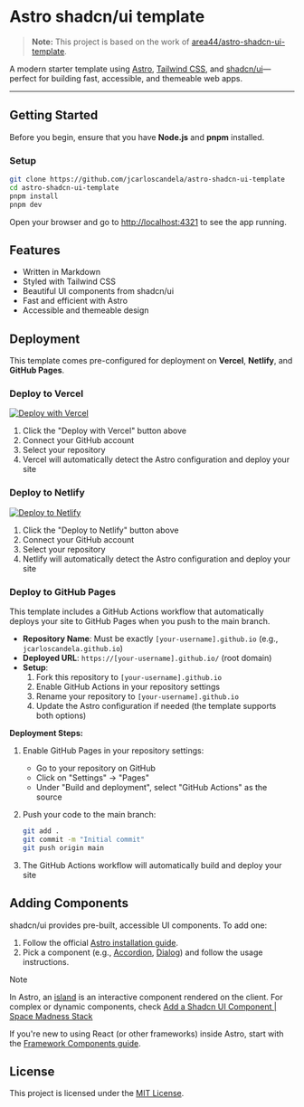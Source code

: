 # Astro shadcn/ui template

> **Note:** This project is based on the work of [area44/astro-shadcn-ui-template](https://github.com/area44/astro-shadcn-ui-template).

A modern starter template using [Astro](https://astro.build/), [Tailwind CSS](https://tailwindcss.com/), and [shadcn/ui](https://ui.shadcn.com/)—perfect for building fast, accessible, and themeable web apps.

---

## Getting Started

Before you begin, ensure that you have **Node.js** and **pnpm** installed.

### Setup

```bash
git clone https://github.com/jcarloscandela/astro-shadcn-ui-template
cd astro-shadcn-ui-template
pnpm install
pnpm dev
```

Open your browser and go to [http://localhost:4321](http://localhost:4321) to see the app running.

## Features

- Written in Markdown
- Styled with Tailwind CSS
- Beautiful UI components from shadcn/ui
- Fast and efficient with Astro
- Accessible and themeable design

## Deployment

This template comes pre-configured for deployment on **Vercel**, **Netlify**, and **GitHub Pages**.

### Deploy to Vercel

[![Deploy with Vercel](https://vercel.com/button)](https://vercel.com/new/clone?repository-url=https%3A%2F%2Fgithub.com%2Fjcarloscandela%2Fastro-shadcn-ui-template)

1. Click the "Deploy with Vercel" button above
2. Connect your GitHub account
3. Select your repository
4. Vercel will automatically detect the Astro configuration and deploy your site

### Deploy to Netlify

[![Deploy to Netlify](https://www.netlify.com/img/deploy/button.svg)](https://app.netlify.com/start/deploy?repository=https%3A%2F%2Fgithub.com%2Fjcarloscandela%2Fastro-shadcn-ui-template)

1. Click the "Deploy to Netlify" button above
2. Connect your GitHub account
3. Select your repository
4. Netlify will automatically detect the Astro configuration and deploy your site

### Deploy to GitHub Pages

This template includes a GitHub Actions workflow that automatically deploys your site to GitHub Pages when you push to the main branch.

- **Repository Name**: Must be exactly `[your-username].github.io` (e.g., `jcarloscandela.github.io`)
- **Deployed URL**: `https://[your-username].github.io/` (root domain)
- **Setup**: 
  1. Fork this repository to `[your-username].github.io`
  2. Enable GitHub Actions in your repository settings
  3. Rename your repository to `[your-username].github.io`
  4. Update the Astro configuration if needed (the template supports both options)

**Deployment Steps:**
1. Enable GitHub Pages in your repository settings:
   - Go to your repository on GitHub
   - Click on "Settings" → "Pages"
   - Under "Build and deployment", select "GitHub Actions" as the source

2. Push your code to the main branch:
   ```bash
   git add .
   git commit -m "Initial commit"
   git push origin main
   ```

3. The GitHub Actions workflow will automatically build and deploy your site

## Adding Components

shadcn/ui provides pre-built, accessible UI components. To add one:

1. Follow the official [Astro installation guide](https://ui.shadcn.com/docs/installation/astro).
2. Pick a component (e.g., [Accordion](https://ui.shadcn.com/docs/components/accordion), [Dialog](https://ui.shadcn.com/docs/components/dialog)) and follow the usage instructions.

> [!NOTE] 
> In Astro, an [island](https://docs.astro.build/en/concepts/islands/) is an interactive component rendered on the client. For complex or dynamic components, check [Add a Shadcn UI Component | Space Madness Stack](https://spacemadness.dev/docs/add-a-shadcn-ui-component)

If you're new to using React (or other frameworks) inside Astro, start with the [Framework Components guide](https://docs.astro.build/en/guides/framework-components/).

## License

This project is licensed under the [MIT License](LICENSE).
